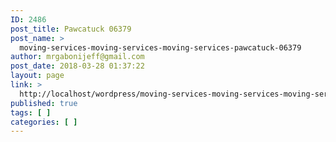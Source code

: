 ```yaml
---
ID: 2486
post_title: Pawcatuck 06379
post_name: >
  moving-services-moving-services-moving-services-pawcatuck-06379
author: mrgabonijeff@gmail.com
post_date: 2018-03-28 01:37:22
layout: page
link: >
  http://localhost/wordpress/moving-services-moving-services-moving-services-pawcatuck-06379/
published: true
tags: [ ]
categories: [ ]
---
```

